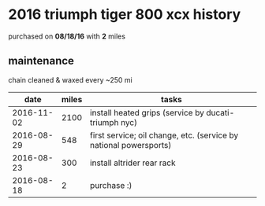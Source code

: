 # 2016 triumph tiger 800 xcx history

purchased on **08/18/16** with **2** miles

## maintenance

chain cleaned & waxed every ~250 mi

date        | miles | tasks
------------|-------|---------
2016-11-02  |  2100 | install heated grips (service by ducati-triumph nyc)
2016-08-29  |   548 | first service; oil change, etc. (service by national powersports)
2016-08-23  |   300 | install altrider rear rack
2016-08-18  |     2 | purchase :)
